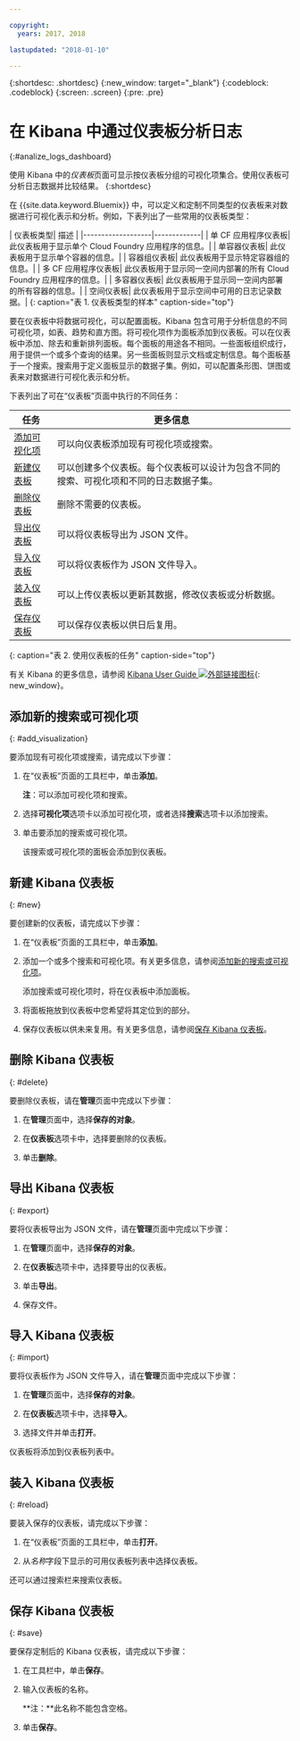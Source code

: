 ```yaml
---

copyright:
  years: 2017, 2018

lastupdated: "2018-01-10"

---
```



{:shortdesc: .shortdesc}
{:new_window: target="_blank"}
{:codeblock: .codeblock}
{:screen: .screen}
{:pre: .pre}

# 在 Kibana 中通过仪表板分析日志
{:#analize_logs_dashboard}

使用 Kibana 中的*仪表板*页面可显示按仪表板分组的可视化项集合。使用仪表板可分析日志数据并比较结果。
{:shortdesc}

在 {{site.data.keyword.Bluemix}} 中，可以定义和定制不同类型的仪表板来对数据进行可视化表示和分析。例如，下表列出了一些常用的仪表板类型：

| 仪表板类型| 描述
|
|-------------------|-------------|
| 单 CF 应用程序仪表板| 此仪表板用于显示单个 Cloud Foundry 应用程序的信息。|
| 单容器仪表板| 此仪表板用于显示单个容器的信息。|
| 容器组仪表板| 此仪表板用于显示特定容器组的信息。|
| 多 CF 应用程序仪表板| 此仪表板用于显示同一空间内部署的所有 Cloud Foundry 应用程序的信息。| 
| 多容器仪表板| 此仪表板用于显示同一空间内部署的所有容器的信息。|
| 空间仪表板| 此仪表板用于显示空间中可用的日志记录数据。| 
{: caption="表 1. 仪表板类型的样本" caption-side="top"}

要在仪表板中将数据可视化，可以配置面板。Kibana 包含可用于分析信息的不同可视化项，如表、趋势和直方图。将可视化项作为面板添加到仪表板。可以在仪表板中添加、除去和重新排列面板。每个面板的用途各不相同。一些面板组织成行，用于提供一个或多个查询的结果。另一些面板则显示文档或定制信息。每个面板基于一个搜索。搜索用于定义面板显示的数据子集。例如，可以配置条形图、饼图或表来对数据进行可视化表示和分析。  

下表列出了可在“仪表板”页面中执行的不同任务：

| 任务| 更多信息|
|------|------------------|
| [添加可视化项](/docs/services/CloudLogAnalysis/kibana/analize_logs_dashboard.html#add_visualization)| 可以向仪表板添加现有可视化项或搜索。|
| [新建仪表板](/docs/services/CloudLogAnalysis/kibana/analize_logs_dashboard.html#new)| 可以创建多个仪表板。每个仪表板可以设计为包含不同的搜索、可视化项和不同的日志数据子集。|
| [删除仪表板](/docs/services/CloudLogAnalysis/kibana/analize_logs_dashboard.html#delete)| 删除不需要的仪表板。|
| [导出仪表板](/docs/services/CloudLogAnalysis/kibana/analize_logs_dashboard.html#export)| 可以将仪表板导出为 JSON 文件。|
| [导入仪表板](/docs/services/CloudLogAnalysis/kibana/analize_logs_dashboard.html#import)| 可以将仪表板作为 JSON 文件导入。|
| [装入仪表板](/docs/services/CloudLogAnalysis/kibana/analize_logs_dashboard.html#reload)| 可以上传仪表板以更新其数据，修改仪表板或分析数据。|
| [保存仪表板](/docs/services/CloudLogAnalysis/kibana/analize_logs_dashboard.html#save)| 可以保存仪表板以供日后复用。|
{: caption="表 2. 使用仪表板的任务" caption-side="top"}

有关 Kibana 的更多信息，请参阅 [Kibana User Guide ![外部链接图标](../../../icons/launch-glyph.svg "外部链接图标")](https://www.elastic.co/guide/en/kibana/5.1/index.html){: new_window}。


## 添加新的搜索或可视化项
{: #add_visualization}

要添加现有可视化项或搜索，请完成以下步骤：

1. 在“仪表板”页面的工具栏中，单击**添加**。 

    **注**：可以添加可视化项和搜索。 

2. 选择**可视化项**选项卡以添加可视化项，或者选择**搜索**选项卡以添加搜索。

3. 单击要添加的搜索或可视化项。

    该搜索或可视化项的面板会添加到仪表板。

	
## 新建 Kibana 仪表板
{: #new}

要创建新的仪表板，请完成以下步骤：

1. 在“仪表板”页面的工具栏中，单击**添加**。 

2. 添加一个或多个搜索和可视化项。有关更多信息，请参阅[添加新的搜索或可视化项](/docs/services/CloudLogAnalysis/kibana/analize_logs_dashboard.html#add_visualization)。

    添加搜索或可视化项时，将在仪表板中添加面板。

3. 将面板拖放到仪表板中您希望将其定位到的部分。
 
4. 保存仪表板以供未来复用。有关更多信息，请参阅[保存 Kibana 仪表板](/docs/services/CloudLogAnalysis/kibana/analize_logs_dashboard.html#save)。


## 删除 Kibana 仪表板
{: #delete}

要删除仪表板，请在**管理**页面中完成以下步骤：

1. 在**管理**页面中，选择**保存的对象**。

2. 在**仪表板**选项卡中，选择要删除的仪表板。

3. 单击**删除**。

## 导出 Kibana 仪表板
{: #export}

要将仪表板导出为 JSON 文件，请在**管理**页面中完成以下步骤：

1. 在**管理**页面中，选择**保存的对象**。

2. 在**仪表板**选项卡中，选择要导出的仪表板。

3. 单击**导出**。

4. 保存文件。

## 导入 Kibana 仪表板
{: #import}

要将仪表板作为 JSON 文件导入，请在**管理**页面中完成以下步骤：

1. 在**管理**页面中，选择**保存的对象**。

2. 在**仪表板**选项卡中，选择**导入**。

3. 选择文件并单击**打开**。

仪表板将添加到仪表板列表中。

## 装入 Kibana 仪表板
{: #reload}

要装入保存的仪表板，请完成以下步骤：

1. 在“仪表板”页面的工具栏中，单击**打开**。

2. 从*名称*字段下显示的可用仪表板列表中选择仪表板。

还可以通过搜索栏来搜索仪表板。

## 保存 Kibana 仪表板
{: #save}

要保存定制后的 Kibana 仪表板，请完成以下步骤：

1. 在工具栏中，单击**保存**。

2. 输入仪表板的名称。

    **注：**此名称不能包含空格。

3. 单击**保存**。




